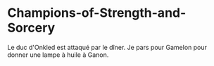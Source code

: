# Champions-of-Strength-and-Sorcery
Le duc d'Onkled est attaqué par le dîner. Je pars pour Gamelon pour donner une lampe à huile à Ganon.
